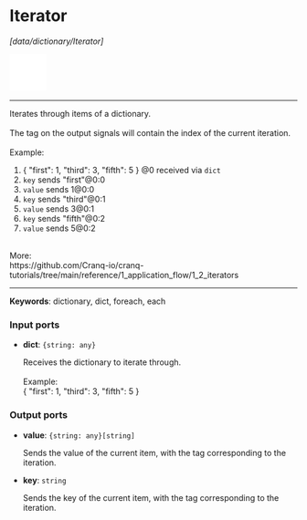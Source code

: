 # Iterator

_[data/dictionary/Iterator]_

![icon](</assets/icons/d1c7639e-bdd6-4846-b494-1c303a532da5.png>)

---

Iterates through items of a dictionary.<br>
<br>
The tag on the output signals will contain the index of the current iteration.<br>
<br>
Example:<br>
1. { "first": 1, "third": 3, "fifth": 5 } @0 received via `dict`<br>
2. `key` sends  "first"@0:0<br>
3. `value` sends  1@0:0<br>
4. `key` sends  "third"@0:1<br>
5. `value` sends  3@0:1<br>
6. `key` sends  "fifth"@0:2<br>
7. `value` sends  5@0:2<br>
<br>
More:<br>
https://github.com/Cranq-io/cranq-tutorials/tree/main/reference/1_application_flow/1_2_iterators<br>

---

__Keywords__: dictionary, dict, foreach, each

### Input ports

* __dict__: ` {string: any} `

    Receives the dictionary to iterate through.<br>
    <br>
    Example:<br>
    { "first": 1, "third": 3, "fifth": 5 }<br>

### Output ports

* __value__: ` {string: any}[string] `

    Sends the value of the current item, with the tag corresponding to the iteration.<br>


* __key__: ` string `

    Sends the key of the current item, with the tag corresponding to the iteration.<br>

